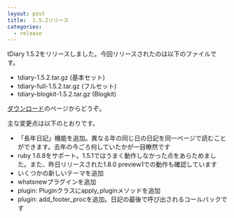 ```yaml
---
leyout: post
title:  1.5.2リリース
categories:
  - release
---
```

tDiary 1.5.2をリリースしました。今回リリースされたのは以下のファイルです。

 * tdiary-1.5.2.tar.gz (基本セット)
 * tdiary-full-1.5.2.tar.gz (フルセット)
 * tdiary-blogkit-1.5.2.tar.gz (Blogkit)

[ダウンロード](/download/)のページからどうぞ。

主な変更点は以下のとおりです。

 * 「長年日記」機能を追加。異なる年の同じ日の日記を同一ページで読むことができます。去年の今ごろ何していたかが一目瞭然です
 * ruby 1.6.8をサポート。1.5.1ではうまく動作しなかった点をあらためました。また、昨日リリースされた1.8.0 preview1での動作も確認しています
 * いくつかの新しいテーマを追加
 * whatsnewプラグインを追加
 * plugin: Pluginクラスにapply_pluginメソッドを追加
 * plugin: add_footer_procを追加。日記の最後で呼び出されるコールバックです
